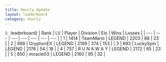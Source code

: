 ```yaml
---
title: Hourly Update
layout: leaderboard
category: hourly
---
```


{: .leaderboard}
| Rank | LV | Player | Division | Elo | Wins | Losses |
| --- | --- | --- | --- | --- | --- | --- |
| <span data-change="1">1</span> | 1414 | <span title="ID: 164871">TeamMario</span> | LEGEND | <span data-change="0">2203</span> | <span data-change="0">88</span> | <span data-change="0">23</span> |
| <span data-change="-1">2</span> | 989 | <span title="ID: 315148">GryphonEX</span> | LEGEND | <span data-change="-6">2199</span> | <span data-change="2">374</span> | <span data-change="1">153</span> |
| <span data-change="0">3</span> | 693 | <span title="ID: 498412">LuckySpin</span> | LEGEND | <span data-change="0">2176</span> | <span data-change="0">54</span> | <span data-change="0">18</span> |
| <span data-change="0">4</span> | 757 | <span title="ID: 66144">R U N A W A Y</span> | LEGEND | <span data-change="8">2172</span> | <span data-change="1">65</span> | <span data-change="0">23</span> |
| <span data-change="0">5</span> | 850 | <span title="ID: 416373">miracle03</span> | LEGEND | <span data-change="0">2160</span> | <span data-change="0">95</span> | <span data-change="0">32</span> |
